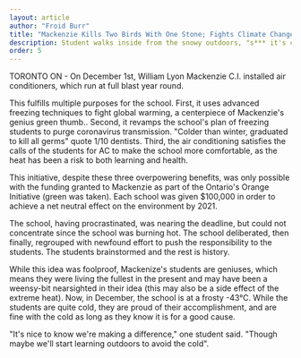 ```yaml
---
layout: article
author: "Froid Burr"
title: "Mackenzie Kills Two Birds With One Stone; Fights Climate Change and Gets AC"
description: Student walks inside from the snowy outdoors, "s*** it's cold in here!"
order: 5
---
```


TORONTO ON - On December 1st, William Lyon Mackenzie C.I. installed air conditioners, which run at full blast year round.

This fulfills multiple purposes for the school. First, it uses advanced freezing techniques to fight global warming, a centerpiece of Mackenzie's genius green thumb.. Second, it revamps  the school's plan of freezing  students to purge coronavirus transmission. "Colder than winter, graduated to kill all germs" quote 1/10 dentists. Third, the air conditioning satisfies the calls of the students for AC to make the school more comfortable, as the heat has been a risk to both learning and health.

This initiative, despite these three overpowering benefits, was only possible with the funding granted to Mackenzie as part of the Ontario's Orange Initiative (green was taken). Each school was given $100,000 in order to achieve a net neutral effect on the environment by 2021.

The school, having procrastinated, was nearing the deadline, but could not concentrate since the school was burning hot. The school deliberated, then finally, regrouped with newfound effort to push the responsibility to the students. The students brainstormed and the rest is history.

While this idea was foolproof, Mackenize's students are geniuses, which means they were living the fullest in the present and may have been a weensy-bit nearsighted in their idea (this may also be a side effect of the extreme heat). Now, in December, the school is at a frosty -43°C. While the students are quite cold, they are proud of their accomplishment, and are fine with the cold as long as they know it is for a good cause.

"It's nice to know we're making a difference," one student said. "Though maybe we'll start learning outdoors to avoid the cold".
